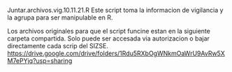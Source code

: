 Juntar.archivos.vig.10.11.21.R
Este script toma la informacion de vigilancia y la agrupa para ser manipulable en R.

Los archivos originales para que el script funcine estan en la siguiente carpeta compartida. Solo puede ser accesada via autorizacion o bajar directamente cada scrip del SIZSE. 
https://drive.google.com/drive/folders/1Rdu5RXbOgWNkmOaWrU9AvRw5XM7ePYjq?usp=sharing

